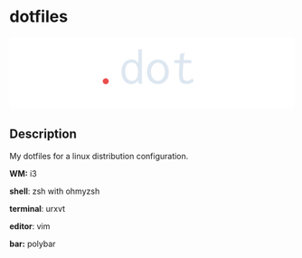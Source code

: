 # dotfiles

![.dot](dot.png)


## Description

My dotfiles for a linux distribution configuration.

**WM:** i3

**shell**: zsh with ohmyzsh

**terminal**: urxvt

**editor**: vim

**bar:** polybar
